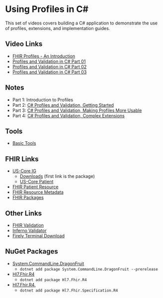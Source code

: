 # Using Profiles in C#

This set of videos covers building a C# application to demonstrate the use of profiles, extensions, and implementation guides.

## Video Links

* [FHIR Profiles - An Introduction](https://youtu.be/dFiMAGFPNv8)
* [Profiles and Validation in C# Part 01](https://youtu.be/yMV5-fEHdMA)
* [Profiles and Validation in C# Part 02](https://youtu.be/zZG5Z_DxmBM)
* [Profiles and Validation in C# Part 03](https://youtu.be/tFlXDNCd318)

## Notes

* Part 1: Introduction to Profiles
* Part 2: [C# Profiles and Validation, Getting Started](https://github.com/GinoCanessa/FHIR-CS-Profiling-Basic/blob/main/README.md)
* Part 3: [C# Profiles and Validation, Making Profiles More Usable](https://github.com/GinoCanessa/FHIR-CS-Profiling-Basic/blob/main/README.md)
* Part 4: [C# Profiles and Validation, Complex Extensions](https://github.com/GinoCanessa/FHIR-CS-Profiling-Basic/blob/main/README.md)

## Tools

* [Basic Tools](https://github.com/GinoCanessa/FhirDevVideoNotes/tree/main/04-CS-Project-01#tools)

## FHIR Links

* [US-Core IG](http://hl7.org/fhir/us/core/)
  * [Downloads](http://hl7.org/fhir/us/core/downloads.html) (first link is the package)
  * [US-Core Patient](http://hl7.org/fhir/us/core/StructureDefinition-us-core-patient.html)
* [FHIR Patient Resource](http://hl7.org/fhir/patient.html)
* [FHIR Resource Metadata](http://hl7.org/fhir/resource.html#Meta)
* [FHIR Packages](http://packages.fhir.org)

## Other Links

* [FHIR Validation](http://hl7.org/fhir/validation.html)
* [Inferno Validator](https://inferno.healthit.gov/validator/)
* [Firely Terminal Download](https://simplifier.net/downloads/firely-terminal)

## NuGet Packages

* [System.CommandLine.DragonFruit](https://www.nuget.org/packages/System.CommandLine.DragonFruit/)
  * `dotnet add package System.CommandLine.DragonFruit --prerelease`
* [Hl7.Fhir.R4](https://www.nuget.org/packages/Hl7.Fhir.R4/)
  * `dotnet add package Hl7.Fhir.R4`
* [Hl7.Fhir.R4.](https://www.nuget.org/packages/Hl7.Fhir.Specification.R4/)
  * `dotnet add package Hl7.Fhir.Specification.R4`
